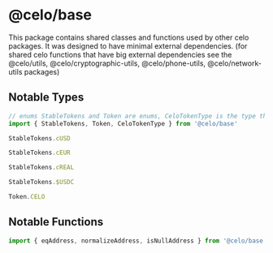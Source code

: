 # @celo/base

This package contains shared classes and functions used by other celo packages. It was designed to have minimal external dependencies. (for shared celo functions that have big external dependencies see the @celo/utils, @celo/cryptographic-utils, @celo/phone-utils, @celo/network-utils packages)

## Notable Types

```typescript
// enums StableTokens and Token are enums, CeloTokenType is the type that must be one of the 2 enums
import { StableTokens, Token, CeloTokenType } from '@celo/base'

StableTokens.cUSD

StableTokens.cEUR

StableTokens.cREAL

StableTokens.$USDC

Token.CELO
```

## Notable Functions

```typescript
import { eqAddress, normalizeAddress, isNullAddress } from '@celo/base'
```

